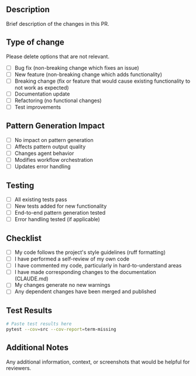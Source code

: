 ## Description

Brief description of the changes in this PR.

## Type of change

Please delete options that are not relevant.

- [ ] Bug fix (non-breaking change which fixes an issue)
- [ ] New feature (non-breaking change which adds functionality)
- [ ] Breaking change (fix or feature that would cause existing functionality to not work as expected)
- [ ] Documentation update
- [ ] Refactoring (no functional changes)
- [ ] Test improvements

## Pattern Generation Impact

- [ ] No impact on pattern generation
- [ ] Affects pattern output quality
- [ ] Changes agent behavior
- [ ] Modifies workflow orchestration
- [ ] Updates error handling

## Testing

- [ ] All existing tests pass
- [ ] New tests added for new functionality
- [ ] End-to-end pattern generation tested
- [ ] Error handling tested (if applicable)

## Checklist

- [ ] My code follows the project's style guidelines (ruff formatting)
- [ ] I have performed a self-review of my own code
- [ ] I have commented my code, particularly in hard-to-understand areas
- [ ] I have made corresponding changes to the documentation (CLAUDE.md)
- [ ] My changes generate no new warnings
- [ ] Any dependent changes have been merged and published

## Test Results

```bash
# Paste test results here
pytest --cov=src --cov-report=term-missing
```

## Additional Notes

Any additional information, context, or screenshots that would be helpful for reviewers.